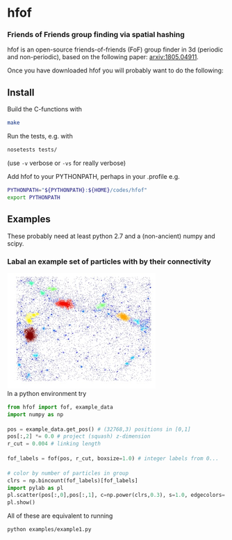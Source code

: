 hfof
======

### Friends of Friends group finding via spatial hashing


hfof is an open-source friends-of-friends (FoF) group finder in 3d (periodic and non-periodic), based on the following paper: [arxiv:1805.04911](https://arxiv.org/abs/1805.04911).

Once you have downloaded hfof you will probably want to do the following:

## Install

Build the C-functions with

```bash
make
```

Run the tests, e.g. with

```bash
nosetests tests/
```
(use `-v` verbose or `-vs` for really verbose)

Add hfof to your PYTHONPATH, perhaps in your .profile e.g.
```bash
PYTHONPATH="${PYTHONPATH}:${HOME}/codes/hfof"
export PYTHONPATH
```

## Examples
These probably need at least python 2.7 and a (non-ancient) numpy and scipy. 

### Labal an example set of particles with by their connectivity
![See code below](figs/fof.jpg)    
In a python environment try
    
```python
from hfof import fof, example_data
import numpy as np

pos = example_data.get_pos() # (32768,3) positions in [0,1]
pos[:,2] *= 0.0 # project (squash) z-dimension
r_cut = 0.004 # linking length

fof_labels = fof(pos, r_cut, boxsize=1.0) # integer labels from 0...

# color by number of particles in group
clrs = np.bincount(fof_labels)[fof_labels]
import pylab as pl
pl.scatter(pos[:,0],pos[:,1], c=np.power(clrs,0.3), s=1.0, edgecolors='none')
pl.show()
```

All of these are equivalent to running

```
python examples/example1.py
```
